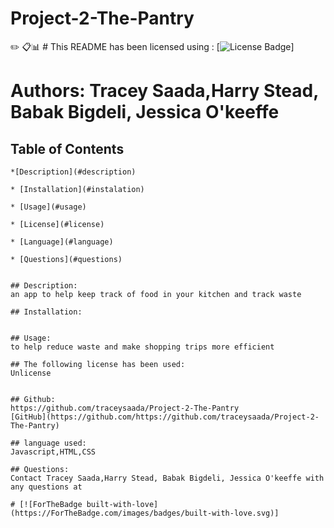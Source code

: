 # Project-2-The-Pantry
:pencil2: :clipboard::bar_chart:
    # This README has been licensed using :
    [![License Badge](https://img.shields.io/static/v1?label=License&message=Unlicense&color=blue)]
    
# Authors: Tracey Saada,Harry Stead, Babak Bigdeli, Jessica O'keeffe
        
 ## Table of Contents
    *[Description](#description)

    * [Installation](#instalation)
      
    * [Usage](#usage)

    * [License](#license)  

    * [Language](#language)

    * [Questions](#questions)
          

    ## Description:
    an app to help keep track of food in your kitchen and track waste

    ## Installation:
    

    ## Usage:
    to help reduce waste and make shopping trips more efficient

    ## The following license has been used:
    Unlicense


    ## Github:
    https://github.com/traceysaada/Project-2-The-Pantry 
    [GitHub](https://github.com/https://github.com/traceysaada/Project-2-The-Pantry)

    ## language used:
    Javascript,HTML,CSS

    ## Questions:
    Contact Tracey Saada,Harry Stead, Babak Bigdeli, Jessica O'keeffe with any questions at 

    # [![ForTheBadge built-with-love](https://ForTheBadge.com/images/badges/built-with-love.svg)]

   
        
